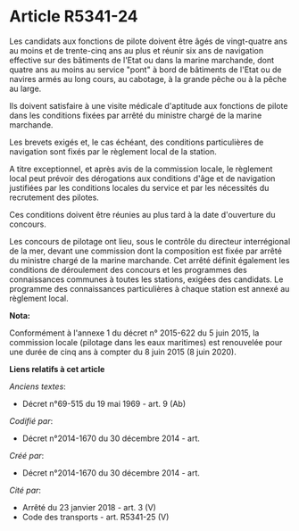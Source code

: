 # Article R5341-24

Les candidats aux fonctions de pilote doivent être âgés de vingt-quatre ans au moins et de trente-cinq ans au plus et réunir
six ans de navigation effective sur des bâtiments de l'Etat ou dans la marine marchande, dont quatre ans au moins au service
"pont" à bord de bâtiments de l'Etat ou de navires armés au long cours, au cabotage, à la grande pêche ou à la pêche au
large.

Ils doivent satisfaire à une visite médicale d'aptitude aux fonctions de pilote dans les conditions fixées par arrêté du
ministre chargé de la marine marchande.

Les brevets exigés et, le cas échéant, des conditions particulières de navigation sont fixés par le règlement local de la
station.

A titre exceptionnel, et après avis de la commission locale, le règlement local peut prévoir des dérogations aux conditions
d'âge et de navigation justifiées par les conditions locales du service et par les nécessités du recrutement des pilotes.

Ces conditions doivent être réunies au plus tard à la date d'ouverture du concours.

Les concours de pilotage ont lieu, sous le contrôle du directeur interrégional de la mer, devant une commission dont la
composition est fixée par arrêté du ministre chargé de la marine marchande. Cet arrêté définit également les conditions de
déroulement des concours et les programmes des connaissances communes à toutes les stations, exigées des candidats. Le
programme des connaissances particulières à chaque station est annexé au règlement local.

**Nota:**

Conformément à l'annexe 1 du décret n° 2015-622 du 5 juin 2015, la commission locale (pilotage dans les eaux maritimes) est
renouvelée pour une durée de cinq ans à compter du 8 juin 2015 (8 juin 2020).

**Liens relatifs à cet article**

_Anciens textes_:

  - Décret n°69-515 du 19 mai 1969 - art. 9 (Ab)

_Codifié par_:

  - Décret n°2014-1670 du 30 décembre 2014 - art.

_Créé par_:

  - Décret n°2014-1670 du 30 décembre 2014 - art.

_Cité par_:

  - Arrêté du 23 janvier 2018 - art. 3 (V)
  - Code des transports - art. R5341-25 (V)
